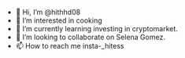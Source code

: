 - 👋 Hi, I’m @hithhd08
- 👀 I’m interested in cooking
- 🌱 I’m currently learning investing in cryptomarket. 
- 💞️ I’m looking to collaborate on Selena Gomez.
- 📫 How to reach me insta-_hitess

<!---
hithhd08/hithhd08 is a ✨ special ✨ repository because its `README.md` (this file) appears on your GitHub profile.
You can click the Preview link to take a look at your changes.
--->
